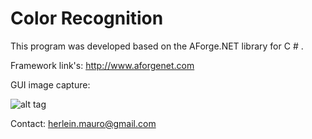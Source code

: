 # Color Recognition

This program was developed based on the AForge.NET library for C # .

Framework link's: http://www.aforgenet.com

GUI image capture:

![alt tag](https://scontent-eze1-1.xx.fbcdn.net/v/t34.0-12/12168080_10206811574100778_1317639478_n.jpg?oh=40d79163afdd10c17202ef6ecfc1b48d&oe=57CB0719)

Contact: herlein.mauro@gmail.com
